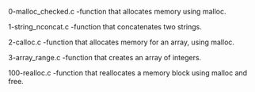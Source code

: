 0-malloc_checked.c -function that allocates memory using malloc.

1-string_nconcat.c -function that concatenates two strings.

2-calloc.c -function that allocates memory for an array, using malloc.

3-array_range.c -function that creates an array of integers.

100-realloc.c -function that reallocates a memory block using malloc and free.

